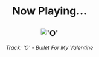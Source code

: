 <div align="center"> 
<h1>Now Playing...</h1>

!['O'](https://i.scdn.co/image/ab67616d00001e02fe8a7788458d0d63b803dbe3)
--
_<p>Track: 'O' - Bullet For My Valentine </p>_
</div>
